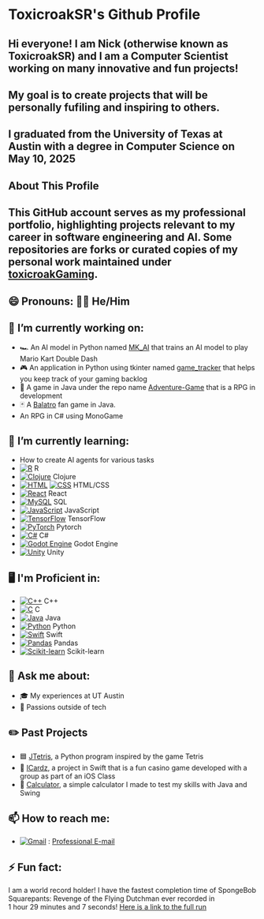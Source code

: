 # ToxicroakSR's Github Profile

## Hi everyone! I am Nick (otherwise known as ToxicroakSR) and I am a Computer Scientist working on many innovative and fun projects!
## My goal is to create projects that will be personally fufiling and inspiring to others.
## I graduated from the University of Texas at Austin with a degree in Computer Science on May 10, 2025
## About This Profile
## This GitHub account serves as my professional portfolio, highlighting projects relevant to my career in software engineering and AI. Some repositories are forks or curated copies of my personal work maintained under [toxicroakGaming](https://github.com/toxicroakGaming).

## 😄 Pronouns: 🙋‍♂️ He/Him


## 🔭 I’m currently working on:
- 🏎️ An AI model in Python named [MK_AI](https://github.com/ToxicroakSR/MK_AI) that trains an AI model to play Mario Kart Double Dash
- 🎮 An application in Python using tkinter named [game_tracker](https://github.com/ToxicroakSR/Game_Tracker) that helps you keep track of your gaming backlog
- 👾 A game in Java under the repo name [Adventure-Game](https://github.com/ToxicroakSR/Adventure-Game) that is a RPG in development
- 🃏 A [Balatro](https://www.playbalatro.com/) fan game in Java.
- An RPG in C# using MonoGame


## 🌱 I’m currently learning:
- How to create AI agents for various tasks
- [![R](https://img.shields.io/badge/R-%23276DC3.svg?logo=r&logoColor=white)](#) R
- [![Clojure](https://img.shields.io/badge/Clojure-5881D8?logo=clojure&logoColor=fff)](#) Clojure
- [![HTML](https://img.shields.io/badge/HTML-%23E34F26.svg?logo=html5&logoColor=white)](#) [![CSS](https://img.shields.io/badge/CSS-639?logo=css&logoColor=fff)](#) HTML/CSS
- [![React](https://img.shields.io/badge/React-%2320232a.svg?logo=react&logoColor=%2361DAFB)](#) React
- [![MySQL](https://img.shields.io/badge/MySQL-4479A1?logo=mysql&logoColor=fff)](#) SQL
- [![JavaScript](https://img.shields.io/badge/JavaScript-F7DF1E?logo=javascript&logoColor=000)](#) JavaScript
- [![TensorFlow](https://img.shields.io/badge/TensorFlow-ff8f00?logo=tensorflow&logoColor=white)](#) TensorFlow
- [![PyTorch](https://img.shields.io/badge/PyTorch-ee4c2c?logo=pytorch&logoColor=white)](#) Pytorch
- [![C#](https://custom-icon-badges.demolab.com/badge/C%23-%23239120.svg?logo=cshrp&logoColor=white)](#) C#
- [![Godot Engine](https://img.shields.io/badge/Godot-%23FFFFFF.svg?logo=godot-engine)](#) Godot Engine
- [![Unity](https://img.shields.io/badge/Unity-%23000000.svg?logo=unity&logoColor=white)](#) Unity


## 🖥️ I'm Proficient in:
- [![C++](https://img.shields.io/badge/C++-%2300599C.svg?logo=c%2B%2B&logoColor=white)](#) C++
- [![C](https://img.shields.io/badge/C-00599C?logo=c&logoColor=white)](#) C
- [![Java](https://img.shields.io/badge/Java-%23ED8B00.svg?logo=openjdk&logoColor=white)](#) Java
- [![Python](https://img.shields.io/badge/Python-3776AB?logo=python&logoColor=fff)](#) Python
- [![Swift](https://img.shields.io/badge/Swift-F54A2A?logo=swift&logoColor=white)](#) Swift
- [![Pandas](https://img.shields.io/badge/Pandas-150458?logo=pandas&logoColor=fff)](#) Pandas
- [![Scikit-learn](https://img.shields.io/badge/-scikit--learn-%23F7931E?logo=scikit-learn&logoColor=white)](#) Scikit-learn


## 💬 Ask me about:
- 🎓 My experiences at UT Austin
- 🚀 Passions outside of tech

## ✏️ Past Projects
- 🟦 [JTetris](https://github.com/toxicroakGaming/JTetris), a Python program inspired by the game Tetris
- 🎰 [ICardz](https://github.com/toxicroakGaming/iCardz-app), a project in Swift that is a fun casino game developed with a group as part of an iOS Class
- 🔢 [Calculator](https://github.com/ToxicroakSR/Calculator), a simple calculator I made to test my skills with Java and Swing


## 📫 How to reach me:
- [![Gmail](https://img.shields.io/badge/Gmail-D14836?logo=gmail&logoColor=white)](#) : [Professional E-mail](mailto:nickpannell22@utexas.edu)


## ⚡ Fun fact: 
   I am a world record holder! I have the fastest completion time of SpongeBob Squarepants: Revenge of the Flying Dutchman
   ever recorded in  
   1 hour 29 minutes and 7 seconds! [Here is a link to the full run](https://www.speedrun.com/rotfd/runs/zpko25vy)
<!--
**toxicroakGaming/toxicroakGaming** is a ✨ _special_ ✨ repository because its `README.md` (this file) appears on your GitHub profile.

Here are some ideas to get you started:

- 🔭 I’m currently working on ...
- 🌱 I’m currently learning ...
- 👯 I’m looking to collaborate on ...
- 🤔 I’m looking for help with ...
- 💬 Ask me about ...
- 📫 How to reach me: ...
- 😄 Pronouns: ...
- ⚡ Fun fact: ...
-->
